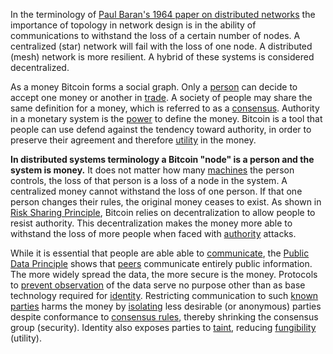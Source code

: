 In the terminology of [Paul Baran's 1964 paper on distributed networks](http://web.cs.ucla.edu/classes/cs217/Baran64.pdf) the importance of topology in network design is in the ability of communications to withstand the loss of a certain number of nodes. A centralized (star) network will fail with the loss of one node. A distributed (mesh) network is more resilient. A hybrid of these systems is considered decentralized.

As a money Bitcoin forms a social graph. Only a [person](Glossary#person) can decide to accept one money or another in [trade](Glossary#trade). A society of people may share the same definition for a money, which is referred to as a [consensus](Glossary#consensus). Authority in a monetary system is the [power](Glossary#power) to define the money. Bitcoin is a tool that people can use defend against the tendency toward authority, in order to preserve their agreement and therefore [utility](Glossary#utility) in the money.

**In distributed systems terminology a Bitcoin "node" is a person and the system is money.** It does not matter how many [machines](Glossary#machine) the person controls, the loss of that person is a loss of a node in the system. A centralized money cannot withstand the loss of one person. If that one person changes their rules, the original money ceases to exist. As shown in [Risk Sharing Principle](Risk-Sharing-Principle), Bitcoin relies on decentralization to allow people to resist authority. This decentralization makes the money more able to withstand the loss of more people when faced with [authority](Glossary#state) attacks.

While it is essential that people are able able to [communicate](Glossary#communication), the [Public Data Principle](Public-Data-Principle) shows that [peers](Glossary#peer-to-peer) communicate entirely public information. The more widely spread the data, the more secure is the money. Protocols to [prevent observation](https://github.com/bitcoin/bips/blob/master/bip-0151.mediawiki) of the data serve no purpose other than as base technology required for [identity](Glossary#identity). Restricting communication to such [known parties](https://github.com/bitcoin/bips/blob/master/bip-0150.mediawiki) harms the money by [isolating](Glossary#partition) less desirable (or anonymous) parties despite conformance to [consensus rules](Glossary#consensus-rules), thereby shrinking the consensus group (security). Identity also exposes parties to [taint](Glossary#taint), reducing [fungibility](https://en.wikipedia.org/wiki/Fungibility) (utility).